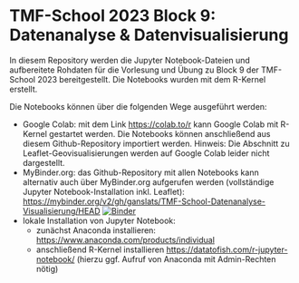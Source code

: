 # TMF-School 2023 Block 9: Datenanalyse & Datenvisualisierung

In diesem Repository werden die Jupyter Notebook-Dateien und aufbereitete Rohdaten für die Vorlesung und Übung zu Block 9 der TMF-School 2023 bereitgestellt. Die Notebooks wurden mit dem R-Kernel erstellt.

Die Notebooks können über die folgenden Wege ausgeführt werden:

* Google Colab: mit dem Link https://colab.to/r kann Google Colab mit R-Kernel gestartet werden. Die Notebooks können anschließend aus diesem Github-Repository importiert werden. Hinweis: Die Abschnitt zu Leaflet-Geovisualisierungen werden auf Google Colab leider nicht dargestellt.
* MyBinder.org: das Github-Repository mit allen Notebooks kann alternativ auch über MyBinder.org aufgerufen werden (vollständige Jupyter Notebook-Installation inkl. Leaflet): https://mybinder.org/v2/gh/ganslats/TMF-School-Datenanalyse-Visualisierung/HEAD [![Binder](https://mybinder.org/badge_logo.svg)](https://mybinder.org/v2/gh/ganslats/TMF-School-Datenanalyse-Visualisierung/HEAD)
* lokale Installation von Jupyter Notebook: 
  * zunächst Anaconda installieren: https://www.anaconda.com/products/individual
  * anschließend R-Kernel installieren https://datatofish.com/r-jupyter-notebook/ (hierzu ggf. Aufruf von Anaconda mit Admin-Rechten nötig)
